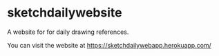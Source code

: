 # sketchdailywebsite
A  website for for daily drawing references.

You can visit the website at https://sketchdailywebapp.herokuapp.com/
